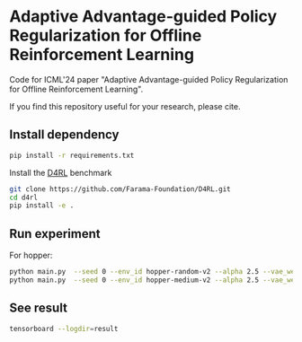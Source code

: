 # Adaptive Advantage-guided Policy Regularization for Offline Reinforcement Learning

Code for ICML'24 paper "Adaptive Advantage-guided Policy Regularization for Offline Reinforcement Learning".

If you find this repository useful for your research, please cite.

## Install dependency

```bash
pip install -r requirements.txt
```

Install the [D4RL](https://github.com/Farama-Foundation/D4RL) benchmark

```bash
git clone https://github.com/Farama-Foundation/D4RL.git
cd d4rl
pip install -e .
```

## Run experiment

For hopper:

```bash
python main.py  --seed 0 --env_id hopper-random-v2 --alpha 2.5 --vae_weight 1.5 --device cuda:0 --mask 1.5 --discount 0.995
python main.py  --seed 0 --env_id hopper-medium-v2 --alpha 2.5 --vae_weight 1.0 --device cuda:0 --mask 0.4 --discount 0.995 
```

## See result

```bash
tensorboard --logdir=result
```
